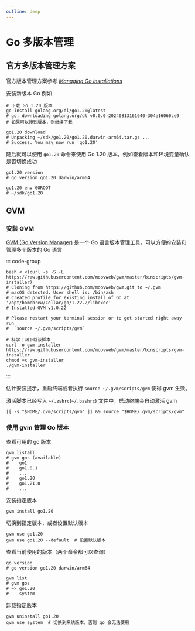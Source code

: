 ```yaml
---
outline: deep
---
```

# Go 多版本管理

## 官方多版本管理方案

官方版本管理方案参考 [_Managing Go installations_](https://go.dev/doc/manage-install)

安装新版本 Go 例如

```shell
# 下载 Go 1.20 版本
go install golang.org/dl/go1.20@latest
# go: downloading golang.org/dl v0.0.0-20240813161640-304e16060ce9
# 如果可以搜到版本，则继续下载

go1.20 download
# Unpacking ~/sdk/go1.20/go1.20.darwin-arm64.tar.gz ...
# Success. You may now run 'go1.20'
```

随后就可以使用 `go1.20` 命令来使用 Go 1.20 版本，例如查看版本和环境变量确认是否切换成功

```shell
go1.20 version
# go version go1.20 darwin/arm64

go1.20 env GOROOT      
# ~/sdk/go1.20
```


## GVM

### 安装 GVM

[GVM (Go Version Manager)](https://github.com/moovweb/gvm) 是一个 Go 语言版本管理工具，可以方便的安装和管理多个版本的 Go 语言

::: code-group

```shell [自动安装]
bash < <(curl -s -S -L https://raw.githubusercontent.com/moovweb/gvm/master/binscripts/gvm-installer)
# Cloning from https://github.com/moovweb/gvm.git to ~/.gvm
# macOS detected. User shell is: /bin/zsh
# Created profile for existing install of Go at '/opt/homebrew/Cellar/go/1.22.2/libexec'
# Installed GVM v1.0.22

# Please restart your terminal session or to get started right away run
#  `source ~/.gvm/scripts/gvm`
```

```shell [手动安装]
# 科学上网下载该脚本
curl -o gvm-installer https://raw.githubusercontent.com/moovweb/gvm/master/binscripts/gvm-installer 
chmod +x gvm-installer
./gvm-installer
```

::: 

估计安装提示，重启终端或者执行 `source ~/.gvm/scripts/gvm` 使得 gvm 生效。

激活脚本已经写入 `~/.zshrc`(`~/.bashrc`) 文件中，启动终端会自动激活 gvm
```shell
[[ -s "$HOME/.gvm/scripts/gvm" ]] && source "$HOME/.gvm/scripts/gvm"
```

### 使用 gvm 管理 Go 版本

查看可用的 go 版本
```shell
gvm listall
# gvm gos (available)
#    go1
#    go1.0.1
#    ...
#    go1.20
#    go1.21.0
#    ...
```

安装指定版本
```shell
gvm install go1.20
```

切换到指定版本，或者设置默认版本
```shell
gvm use go1.20
gvm use go1.20 --default  # 设置默认版本
```

查看当前使用的版本（两个命令都可以查询）
```shell
go version
# go version go1.20 darwin/arm64

gvm list
# gvm gos
# => go1.20
#    system
```

卸载指定版本
```shell
gvm uninstall go1.20
gvm use system  # 切换到系统版本，否则 go 会无法使用
```
